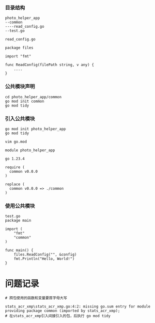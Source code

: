 

### 目录结构

```shell
photo_helper_app
--common
----read_config.go
--test.go

read_config.go

package files

import "fmt"

func ReadConfig(filePath string, v any) {
	....
}
```



### 公共模块声明

```shell
cd photo_helper_app/common
go mod init common
go mod tidy
```



### 引入公共模块

```
go mod init photo_helper_app
go mod tidy

vim go.mod

module photo_helper_app

go 1.23.4

require (
  common v0.0.0
)

replace (
  common v0.0.0 => ./common
)
```



### 使用公共模块

```shell
test.go
package main

import (
	"fmt"
	"common"
)

func main() {
	files.ReadConfig("", &config)
	fmt.Println("Hello, World!")
}

```





# 问题记录

```shell
# 跨包使用的函数和变量要首字母大写

stats_acr_xmp\stats_acr_xmp.go:4:2: missing go.sum entry for module providing package common (imported by stats_acr_xmp);
# 在stats_acr_xmp引入间接引入的包，后执行 go mod tidy
```

